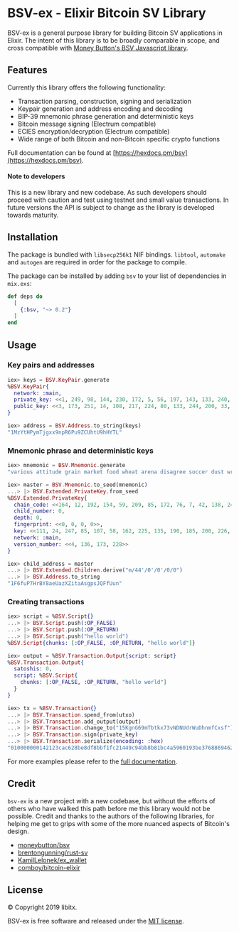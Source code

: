 # BSV-ex - Elixir Bitcoin SV Library

BSV-ex is a general purpose library for building Bitcoin SV applications in Elixir. The intent of this library is to be broadly comparable in scope, and cross compatible with [Money Button's BSV Javascript library](https://github.com/moneybutton/bsv).

## Features

Currently this library offers the following functionality:

* Transaction parsing, construction, signing and serialization
* Keypair generation and address encoding and decoding
* BIP-39 mnemonic phrase generation and deterministic keys
* Bitcoin message signing (Electrum compatible)
* ECIES encryption/decryption (Electrum compatible)
* Wide range of both Bitcoin and non-Bitcoin specific crypto functions

Full documentation can be found at [https://hexdocs.pm/bsv](https://hexdocs.pm/bsv).

#### Note to developers

This is a new library and new codebase. As such developers should proceed with caution and test using testnet and small value transactions. In future versions the API is subject to change as the library is developed towards maturity.

## Installation

The package is bundled with `libsecp256k1` NIF bindings. `libtool`, `automake` and `autogen` are required in order for the package to compile.

The package can be installed by adding `bsv` to your list of dependencies in `mix.exs`:

```elixir
def deps do
  [
    {:bsv, "~> 0.2"}
  ]
end
```

## Usage

### Key pairs and addresses

```elixir
iex> keys = BSV.KeyPair.generate
%BSV.KeyPair{
  network: :main,
  private_key: <<1, 249, 98, 144, 230, 172, 5, 56, 197, 143, 133, 240, 144, 223, 25, 32, 55, 42, 159, 26, 128, 66, 149, 49, 235, 179, 116, 11, 209, 235, 240, 163>>,
  public_key: <<3, 173, 251, 14, 108, 217, 224, 80, 133, 244, 200, 33, 191, 137, 80, 62, 141, 133, 166, 201, 224, 141, 101, 152, 144, 92, 237, 54, 220, 131, 58, 26, 4>>
}

iex> address = BSV.Address.to_string(keys)
"1MzYtHPymTjgxx9npR6Pu9ZCUhtU9hHYTL"
```

### Mnemonic phrase and deterministic keys

```elixir
iex> mnemonic = BSV.Mnemonic.generate
"various attitude grain market food wheat arena disagree soccer dust wrestle auction fiber wrestle sort wonder vital gym ill word amazing sniff have biology"

iex> master = BSV.Mnemonic.to_seed(mnemonic)
...> |> BSV.Extended.PrivateKey.from_seed
%BSV.Extended.PrivateKey{
  chain_code: <<164, 12, 192, 154, 59, 209, 85, 172, 76, 7, 42, 138, 247, 125, 161, 30, 135, 25, 124, 160, 170, 234, 126, 162, 228, 146, 135, 232, 67, 181, 219, 91>>,
  child_number: 0,
  depth: 0,
  fingerprint: <<0, 0, 0, 0>>,
  key: <<111, 24, 247, 85, 107, 58, 162, 225, 135, 190, 185, 200, 226, 131, 68, 152, 159, 111, 232, 166, 21, 211, 235, 180, 140, 190, 109, 39, 31, 33, 107, 17>>,
  network: :main,
  version_number: <<4, 136, 173, 228>>
}

iex> child_address = master
...> |> BSV.Extended.Children.derive("m/44'/0'/0'/0/0")
...> |> BSV.Address.to_string
"1F6fuP7HrBY8aeUazXZitaAsgpsJQFfUun"
```

### Creating transactions

```elixir
iex> script = %BSV.Script{}
...> |> BSV.Script.push(:OP_FALSE)
...> |> BSV.Script.push(:OP_RETURN)
...> |> BSV.Script.push("hello world")
%BSV.Script{chunks: [:OP_FALSE, :OP_RETURN, "hello world"]}

iex> output = %BSV.Transaction.Output{script: script}
%BSV.Transaction.Output{
  satoshis: 0,
  script: %BSV.Script{
    chunks: [:OP_FALSE, :OP_RETURN, "hello world"]
  }
}

iex> tx = %BSV.Transaction{}
...> |> BSV.Transaction.spend_from(utxo)
...> |> BSV.Transaction.add_output(output)
...> |> BSV.Transaction.change_to("15KgnG69mTbtkx73vNDNUdrWuDhnmfCxsf")
...> |> BSV.Transaction.sign(private_key)
...> |> BSV.Transaction.serialize(encoding: :hex)
"010000000142123cac628be8df8bbf1fc21449c94bb8b81bc4a5960193be37688694626f49000000006b483045022100df13af549e5f6a23f70e0332856a0934a6fbbf7edceb19b15cafd8d3009ce12f02205ecf6b0f9456354de7c0b9d6b8877dac896b72edd9f7e3881b5ac69c82c03aac41210296207d8752d01b1cf8de77d258c02dd7280edc2bce9b59023311bbd395cbe93affffffff0100000000000000000e006a0b68656c6c6f20776f726c6400000000"
```

For more examples please refer to the [full documentation](https://hexdocs.pm/bsv).

## Credit

`bsv-ex` is a new project with a new codebase, but without the efforts of others who have walked this path before me this library would not be possible.
Credit and thanks to the authors of the following libraries, for helping me get to grips with some of the more nuanced aspects of Bitcoin's design.

* [moneybutton/bsv](https://github.com/moneybutton/bsv)
* [brentongunning/rust-sv](https://github.com/brentongunning/rust-sv)
* [KamilLelonek/ex_wallet](https://github.com/KamilLelonek/ex_wallet)
* [comboy/bitcoin-elixir](https://github.com/comboy/bitcoin-elixir)

## License

© Copyright 2019 libitx.

BSV-ex is free software and released under the [MIT license](https://github.com/libitx/bsv-elixir/blob/master/LICENSE.md).